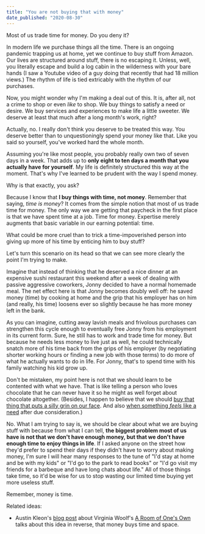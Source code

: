 ```yaml
---
title: "You are not buying that with money"
date_published: "2020-08-30"
---
```


Most of us trade time for money. Do you deny it?

In modern life we purchase things all the time. There is an ongoing pandemic trapping us at home, yet we continue to buy stuff from Amazon. Our lives are structured around stuff, there is no escaping it. Unless, well, you literally escape and build a log cabin in the wilderness with your bare hands (I saw a Youtube video of a guy doing that recently that had 18 million views.) The rhythm of life is tied extricably with the rhythm of our purchases.

Now, you might wonder why I'm making a deal out of this. It is, after all, not a crime to shop or even *like* to shop. We buy things to satisfy a need or desire. We buy services and experiences to make life a little sweeter. We deserve at least that much after a long month's work, right? 

Actually, no. I really don't think you deserve to be treated this way. You deserve better than to unquestioningly spend your money like that. Like you said so yourself, you've worked hard the whole month.

Assuming you're like most people, you probably really own two of seven days in a week. That adds up to **only eight to ten days a month that you actually have for yourself**. My life is definitely structured this way at the moment. That's why I've learned to be prudent with the way I spend money.

Why is that exactly, you ask?

Because I know that **I buy things with time, not money**. Remember that saying, *time is money*? It comes from the simple notion that most of us trade time for money. The only way we are getting that paycheck in the first place is that we have spent time at a job. Time for money. Expertise merely augments that basic variable in our earning potential: time. 

What could be more cruel than to trick a time-impoverished person into giving up more of his time by enticing him to buy stuff?

Let's turn this scenario on its head so that we can see more clearly the point I'm trying to make. 

Imagine that instead of thinking that he deserved a nice dinner at an expensive sushi restaurant this weekend after a week of dealing with passive aggressive coworkers, Jonny decided to have a normal homemade meal. The net effect here is that Jonny becomes doubly well off: he saved money (time) by cooking at home and the grip that his employer has on him (and really, his time) loosens ever so slightly because he has more money left in the bank.

As you can imagine, cutting away lavish meals and frivolous purchases can strengthen this cycle enough to eventually free Jonny from his employment in its current form. Sure, he still has to work and trade time for money. But because he needs less money to live just as well, he could technically snatch more of his time back from the grips of his employer (by negotiating shorter working hours or finding a new job with those terms) to do more of what he actually wants to do in life. For Jonny, that's to spend time with his family watching his kid grow up.

Don't be mistaken, my point here is not that we should learn to be contented with what we have. That is like telling a person who loves chocolate that he can never have it so he might as well forget about chocolate altogether. (Besides, I happen to believe that we should [buy that thing that puts a silly grin on our face](/2018-09-14-three-second-rule-purchases). And also [when something *feels* like a need](/2020-09-06-enjoying-a-cuppa-on-the-hedonic-treadmill/) after due consideration.)

No. What I am trying to say is, we should be clear about what we are buying stuff with because from what I can tell, **the biggest problem most of us have is not that we don't have enough money, but that we don't have enough time to enjoy things in life**. If I asked anyone on the street how they'd prefer to spend their days if they didn't have to worry about making money, I'm sure I will hear many responses to the tune of "I'd stay at home and be with my kids" or "I'd go to the park to read books" or "I'd go visit my friends for a barbeque and have long chats about life." All of those things take time, so it'd be wise for us to stop wasting our limited time buying yet more useless stuff.

Remember, money is time.

Related ideas:
- Austin Kleon's [blog post](https://austinkleon.com/2017/12/04/a-room-of-ones-own-and-money/) about Virginia Woolf's [A Room of One's Own](https://www.goodreads.com/book/show/18521.A_Room_of_One_s_Own) talks about this idea in reverse, that money buys time and space.